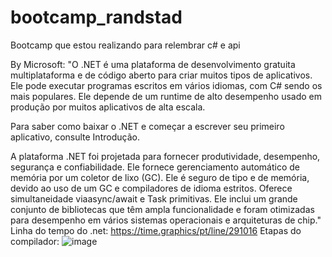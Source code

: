 # bootcamp_randstad
 Bootcamp que estou realizando para relembrar c# e api

By Microsoft: "O .NET é uma plataforma de desenvolvimento gratuita multiplataforma e de código aberto para criar muitos tipos de aplicativos. Ele pode executar programas escritos em vários idiomas, com C# sendo os mais populares. Ele depende de um runtime de alto desempenho usado em produção por muitos aplicativos de alta escala.

Para saber como baixar o .NET e começar a escrever seu primeiro aplicativo, consulte Introdução.

A plataforma .NET foi projetada para fornecer produtividade, desempenho, segurança e confiabilidade. Ele fornece gerenciamento automático de memória por um coletor de lixo (GC). Ele é seguro de tipo e de memória, devido ao uso de um GC e compiladores de idioma estritos. Oferece simultaneidade viaasync/await e Task primitivas. Ele inclui um grande conjunto de bibliotecas que têm ampla funcionalidade e foram otimizadas para desempenho em vários sistemas operacionais e arquiteturas de chip."
Linha do tempo do .net: https://time.graphics/pt/line/291016
Etapas do compilador: 
![image](https://github.com/user-attachments/assets/2724be78-6874-4a65-9fb2-b6a4b46e8735)
